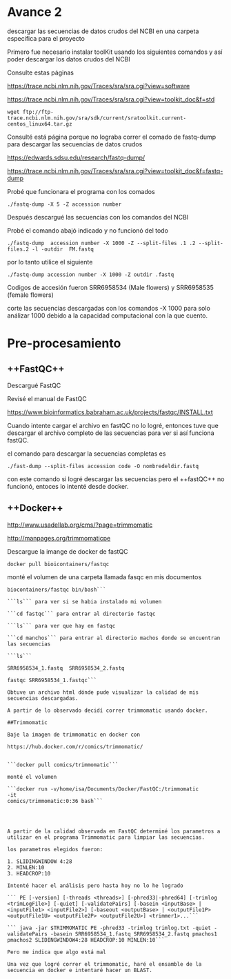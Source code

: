 # Avance 2

descargar las secuencias de datos crudos del NCBI en una carpeta especifica para el proyecto

Primero fue necesario instalar toolKit usando los siguientes comandos y así poder descargar los datos crudos del NCBI

Consulte estas páginas

https://trace.ncbi.nlm.nih.gov/Traces/sra/sra.cgi?view=software

https://trace.ncbi.nlm.nih.gov/Traces/sra/sra.cgi?view=toolkit_doc&f=std


```wget ftp://ftp-trace.ncbi.nlm.nih.gov/sra/sdk/current/sratoolkit.current-centos_linux64.tar.gz```

Consulté está página porque no lograba correr el comado de fastq-dump para descargar las secuencias de datos crudos 

https://edwards.sdsu.edu/research/fastq-dump/

https://trace.ncbi.nlm.nih.gov/Traces/sra/sra.cgi?view=toolkit_doc&f=fastq-dump

Probé que funcionara el programa con los comados

```./fastq-dump -X 5 -Z accession number```


Después descargué las secuencias con los comandos del NCBI

Probé el comando abajó indicado y no funcionó del todo 


```./fastq-dump  accession number -X 1000 -Z --split-files .1 .2 --split-files.2 -l -outdir  FM.fastq```


por lo tanto utilice el siguiente

```./fastq-dump accession number -X 1000 -Z outdir .fastq```

Codigos de accesión fueron SRR6958534 (Male flowers) y SRR6958535 (female flowers)

corte las secuencias descargadas con los comandos -X 1000 para solo análizar 1000 debido a la capacidad computacional con la que cuento.

# Pre-procesamiento

## ++FastQC++


Descargué FastQC 

Revisé el manual de FastQC

https://www.bioinformatics.babraham.ac.uk/projects/fastqc/INSTALL.txt


Cuando intente cargar el archivo en fastQC no lo logré, entonces tuve que descargar el archivo completo de las secuencias para ver si así funciona fastQC.

el comando para descargar la secuencias completas es

```./fast-dump --split-files accession code -O nombredeldir.fastq```

con este comando si  logré descargar las secuencias pero el ++fastQC++ no funcionó, entoces lo intenté desde docker.

## ++Docker++

http://www.usadellab.org/cms/?page=trimmomatic

http://manpages.org/trimmomaticpe



Descargue la imange de docker de fastQC


``` docker pull bioicontainers/fastqc ```

monté el volumen de una carpeta llamada fasqc en mis documentos

```docker run -v/home/isa/Documents/Docker/FastQC:/FastQC -it          
biocontainers/fastqc bin/bash```

```ls``` para ver si se habia instalado mi volumen

```cd fastqc``` para entrar al directorio fastqc

```ls``` para ver que hay en fastqc

```cd manchos``` para entrar al directorio machos donde se encuentran las secuencias

```ls```

SRR6958534_1.fastq  SRR6958534_2.fastq

fastqc SRR6958534_1.fastqc```

Obtuve un archivo html dónde pude visualizar la calidad de mis secuencias descargadas.

A partir de lo observado decidí correr trimmomatic usando docker.

##Trimmomatic

Baje la imagen de trimmomatic en docker con

https://hub.docker.com/r/comics/trimmomatic/


```docker pull comics/trimmomatic```

monté el volumen

```docker run -v/home/isa/Documents/Docker/FastQC:/trimmomatic 
-it          
comics/trimmomatic:0:36 bash```




A partir de la calidad observada en FastQC determiné los parametros a utilizar en el programa Trimmomatic para limpiar las secuencias.

los parametros elegidos fueron:

1. SLIDINGWINDOW 4:28
2. MINLEN:10
3. HEADCROP:10

Intenté hacer el análisis pero hasta hoy no lo he logrado

``` PE [-version] [-threads <threads>] [-phred33|-phred64] [-trimlog <trimLogFile>] [-quiet] [-validatePairs] [-basein <inputBase> | <inputFile1> <inputFile2>] [-baseout <outputBase> | <outputFile1P> <outputFile1U> <outputFile2P> <outputFile2U>] <trimmer1>...```

``` java -jar $TRIMMOMATIC PE -phred33 -trimlog trimlog.txt -quiet -validatePairs -basein SRR6958534_1.fastq SRR6958534_2.fastq pmachos1 pmachos2 SLIDINGWINDOW4:28 HEADCROP:10 MINLEN:10```

Pero me indica que algo está mal

Una vez que logré correr el trimmomatic, haré el ensamble de la secuencia en docker e intentaré hacer un BLAST.









